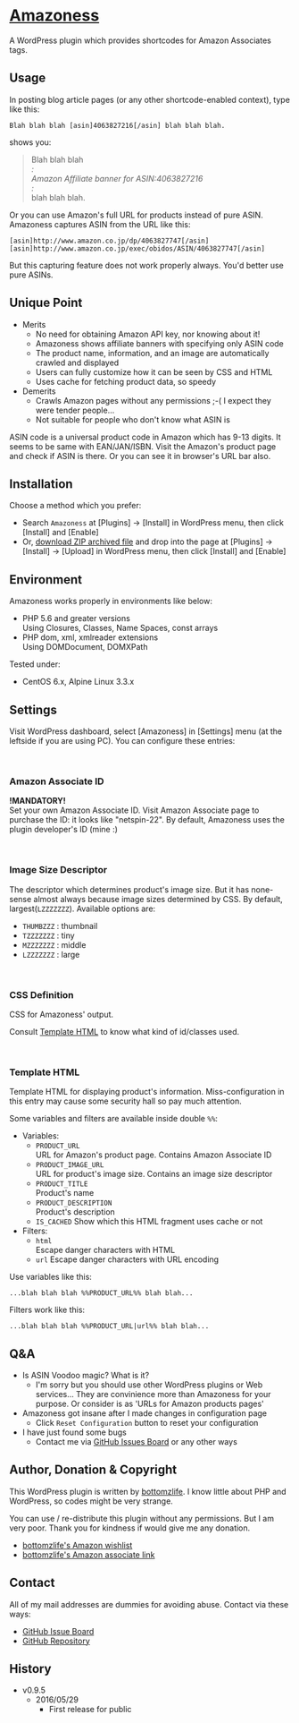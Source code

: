 # [Amazoness](https://github.com/bottomzlife/amazoness/)

A WordPress plugin which provides shortcodes for Amazon Associates tags.

## Usage

In posting blog article pages (or any other shortcode-enabled context),
type like this:

````
Blah blah blah [asin]4063827216[/asin] blah blah blah.
````

shows you:

>Blah blah blah  
>  *:*  
>  *Amazon Affiliate banner for ASIN:4063827216*  
>  *:*   
>blah blah blah.

Or you can use Amazon's full URL for products instead of pure ASIN.
Amazoness captures ASIN from the URL like this:

````
[asin]http://www.amazon.co.jp/dp/4063827747[/asin]
[asin]http://www.amazon.co.jp/exec/obidos/ASIN/4063827747[/asin]
````

But this capturing feature does not work properly always.
You'd better use pure ASINs.

## Unique Point

* Merits
    * No need for obtaining Amazon API key, nor knowing about it!
    * Amazoness shows affiliate banners with specifying only ASIN code
    * The product name, information, and an image are automatically crawled and displayed
    * Users can fully customize how it can be seen by CSS and HTML
    * Uses cache for fetching product data, so speedy  
* Demerits
    * Crawls Amazon pages without any permissions ;-( I expect they were tender people...
    * Not suitable for people who don't know what ASIN is

ASIN code is a universal product code in Amazon
which has 9-13 digits.
It seems to be same with EAN/JAN/ISBN.
Visit the Amazon's product page and check if ASIN is there.
Or you can see it in browser's URL bar also.

## Installation

Choose a method which you prefer:

* Search `Amazoness` at [Plugins] -> [Install] in WordPress menu, then click [Install] and [Enable]
* Or, [download ZIP archived file](https://github.com/bottomzlife/amazoness/releases) and drop into the page at [Plugins] -> [Install] -> [Upload] in WordPress menu, then click [Install] and [Enable]

## Environment

Amazoness works properly in environments like below:

* PHP 5.6 and greater versions   
  Using Closures, Classes, Name Spaces, const arrays
* PHP dom, xml, xmlreader extensions   
  Using DOMDocument, DOMXPath

Tested under:

* CentOS 6.x, Alpine Linux 3.3.x

## Settings

Visit WordPress dashboard, select [Amazoness] in [Settings] menu (at the leftside if you are using PC).
You can configure these entries:

<a name="setting_associate_id">&nbsp;</a>
### Amazon Associate ID 

**!MANDATORY!**  
Set your own Amazon Associate ID.
Visit Amazon Associate page to purchase the ID:
it looks like "netspin-22".
By default, Amazoness uses the plugin developer's ID (mine :)

<a name="setting_image_size">&nbsp;</a>
### Image Size Descriptor 

The descriptor which determines product's image size.
But it has none-sense almost always because image sizes
determined by CSS.
By default, largest(`LZZZZZZZ`). Available options are:

* `THUMBZZZ` :   thumbnail
* `TZZZZZZZ` :   tiny
* `MZZZZZZZ` :   middle
* `LZZZZZZZ` :   large

<a name="setting_css_definition">&nbsp;</a>
### CSS Definition

CSS for Amazoness' output.

Consult <a href="#setting_html_template">Template HTML</a>
to know what kind of id/classes used.

<a name="setting_html_template">&nbsp;</a>
### Template HTML

Template HTML for displaying product's information.
Miss-configuration in this entry may cause 
some security hall so pay much attention.

Some variables and filters are available inside double `%%`:

* Variables:
    * `PRODUCT_URL`  
      URL for Amazon's product page. Contains Amazon Associate ID
    * `PRODUCT_IMAGE_URL`  
      URL for product's image size. Contains an image size descriptor
    * `PRODUCT_TITLE`  
      Product's name
    * `PRODUCT_DESCRIPTION`  
      Product's description
    * `IS_CACHED`
      Show which this HTML fragment uses cache or not
* Filters:
    * `html`  
      Escape danger characters with HTML
    * `url`
      Escape danger characters with URL encoding

Use variables like this:

````
...blah blah blah %%PRODUCT_URL%% blah blah...
````

Filters work like this:

````
...blah blah blah %%PRODUCT_URL|url%% blah blah...
````

## Q&A

* Is ASIN Voodoo magic? What is it?
    * I'm sorry but you should use other WordPress plugins or Web services...
      They are convinience more than Amazoness for your purpose.
      Or consider is as 'URLs for Amazon products pages'
* Amazoness got insane after I made changes in configuration page
    * Click `Reset Configuration` button to reset your configuration
* I have just found some bugs
    * Contact me via [GitHub Issues Board](https://github.com/bottomzlife/amazoness/issues) or any other ways 

## Author, Donation & Copyright

This WordPress plugin is written by [bottomzlife](http://netsp.in/).
I know little about PHP and WordPress, so codes might be very strange.

You can use / re-distribute this plugin without any permissions.
But I am very poor. Thank you for kindness if would give me any donation.

* [bottomzlife's Amazon wishlist](http://www.amazon.co.jp/registry/wishlist/35RWBK7ZZQ8PF/ref=cm_sw_r_tw_ws_z.arxbD4ZYFG5)
* [bottomzlife's Amazon associate link](http://www.amazon.co.jp/?_encoding=UTF8&camp=247&creative=1211&linkCode=ur2&tag=netspin-22)

## Contact

All of my mail addresses are dummies for avoiding abuse.
Contact via these ways:

* [GitHub Issue Board](https://github.com/bottomzlife/amazoness/issues)
* [GitHub Repository](https://github.com/bottomzlife/amazoness/)

## History

* v0.9.5
    * 2016/05/29
        * First release for public
